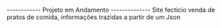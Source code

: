 ------------ Projeto em Andamento --------------
Site fecticio venda de pratos de comida, informações trazidas a partir de um Json
